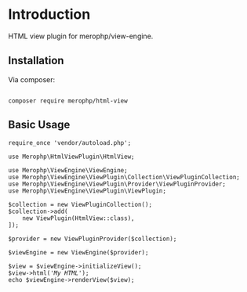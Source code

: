 # Introduction

HTML view plugin for merophp/view-engine.

## Installation

Via composer:

<code>
composer require merophp/html-view
</code>

## Basic Usage

<pre><code>require_once 'vendor/autoload.php';

use Merophp\HtmlViewPlugin\HtmlView;

use Merophp\ViewEngine\ViewEngine;
use Merophp\ViewEngine\ViewPlugin\Collection\ViewPluginCollection;
use Merophp\ViewEngine\ViewPlugin\Provider\ViewPluginProvider;
use Merophp\ViewEngine\ViewPlugin\ViewPlugin;

$collection = new ViewPluginCollection();
$collection->add(
    new ViewPlugin(HtmlView::class),
]);

$provider = new ViewPluginProvider($collection);

$viewEngine = new ViewEngine($provider);

$view = $viewEngine->initializeView();
$view->html('<i>My HTML</i>');
echo $viewEngine->renderView($view);
</code></pre>
